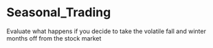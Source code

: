 # Seasonal_Trading
Evaluate what happens if you decide to take the volatile fall and winter months off from the stock market
